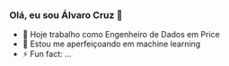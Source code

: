 ### Olá, eu sou Álvaro Cruz 👋

- 🔭 Hoje trabalho como Engenheiro de Dados em Price
- 🌱 Estou me aperfeiçoando em machine learning
- ⚡ Fun fact: ...
